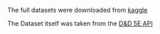 The full datasets were downloaded from [kaggle](https://www.kaggle.com/datasets/shadowtime2000/dungeons-dragons/)

The Dataset itself was taken from the [D&D 5E API](https://www.dnd5eapi.co/)
